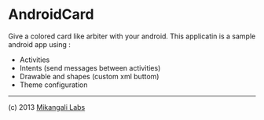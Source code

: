 AndroidCard
===========

Give a colored card like arbiter with your android. This applicatin is a sample android app using :

* Activities
* Intents (send messages between activities)
* Drawable and shapes (custom xml buttom)
* Theme configuration

_____________

(c) 2013 [Mikangali Labs](http://mikangali.com)
